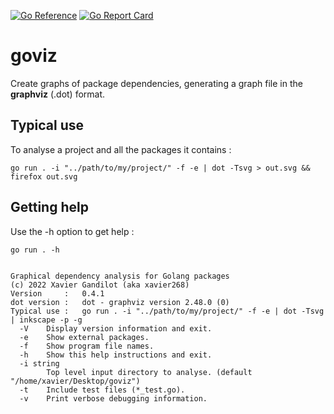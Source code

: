 [![Go Reference](https://pkg.go.dev/badge/github.com/xavier268/goviz.svg)](https://pkg.go.dev/github.com/xavier268/goviz)
[![Go Report Card](https://goreportcard.com/badge/github.com/xavier268/goviz)](https://goreportcard.com/report/github.com/xavier268/goviz)

# goviz

Create graphs of package dependencies, generating a graph file in the **graphviz** (.dot) format.

## Typical use


To analyse a project and all the packages it contains :

```
go run . -i "../path/to/my/project/" -f -e | dot -Tsvg > out.svg && firefox out.svg
```

## Getting help 

Use the -h option to get help :

```
go run . -h


Graphical dependency analysis for Golang packages
(c) 2022 Xavier Gandilot (aka xavier268)
Version     :   0.4.1
dot version :   dot - graphviz version 2.48.0 (0)
Typical use :   go run . -i "../path/to/my/project/" -f -e | dot -Tsvg | inkscape -p -g
  -V    Display version information and exit.
  -e    Show external packages.
  -f    Show program file names.
  -h    Show this help instructions and exit.
  -i string
        Top level input directory to analyse. (default "/home/xavier/Desktop/goviz")
  -t    Include test files (*_test.go).
  -v    Print verbose debugging information.
```

